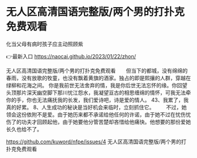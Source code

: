 # 无人区高清国语完整版/两个男的打扑克免费观看
化当父母有病时孩子应主动照顾紫

👉最新入口 https://naocai.github.io/2023/01/22/zhon/

无人区高清国语完整版/两个男的打扑克免费观看　　但当下的都城，没有绵绵的春雨，没有放歌的牧童，也没有飘着黄旗的酒家。独占的即是熙攘的人群，穿越在绿柳和花海之间。
你是我前世无法舍弃的情，我是你后世无法忘怀的缘。你回望头顶那片深天幽空脚下那川忧江怨水，我凝望亘古的相思缠绵的情怀，可我无法牵你的手，你也无法痛抚我的长发，我们爱诗吧，诗是爱的情人。
	43、我累了，我真的好累。
	8、人生成功的秘诀是当好机会来临时，立刻抓住它。
　　不过，她领会这份依附不是爱。由于她历来都不承诺给他任何的许诺，由于她不过在忧伤忧伤了的功夫才回顾起他，由于她要他分管苦楚却吝惜给他痛快。他想要的那份爱她长久也给不了。

https://github.com/kuword/nfpe/issues/4
无人区高清国语完整版/两个男的打扑克免费观看
